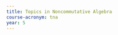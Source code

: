 ```yaml
---
title: Topics in Noncommutative Algebra
course-acronym: tna
year: 5
---
```


<!-- Remove this comment and add a summary! -->

<!-- **Main topics**: -->